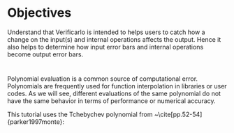 # Objectives
Understand that Verificarlo is intended to helps users to catch how a change on the input(s) and internal operations affects the output. Hence it also helps to determine how input error bars and internal operations become output error bars. 

#
Polynomial evaluation is a common source of computational error. Polynomials are frequently used for function interpolation in libraries or user codes. As we will see, different evaluations of the same polynomial do not have the same behavior in terms of performance or numerical accuracy.

This tutorial uses the Tchebychev polynomial from ~\cite[pp.52-54]{parker1997monte}: